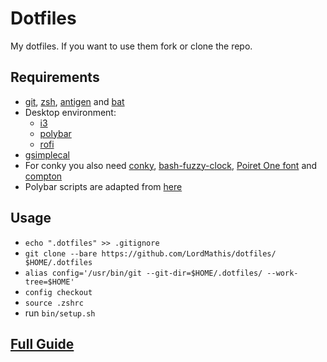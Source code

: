 # Dotfiles

My dotfiles. If you want to use them fork or clone the repo.

## Requirements

* [git](https://git-scm.com/), [zsh](http://www.zsh.org/), [antigen](https://github.com/zsh-users/antigen) and [bat](https://github.com/sharkdp/bat)
* Desktop environment: 
  * [i3](https://i3wm.org/)
  * [polybar](https://github.com/jaagr/polybar)
  * [rofi](https://github.com/DaveDavenport/rofi)
* [gsimplecal](https://github.com/dmedvinsky/gsimplecal)
* For conky you also need [conky](https://github.com/brndnmtthws/conky), [bash-fuzzy-clock](https://github.com/coreymwamba/bashfuzzyclock), [Poiret One font](https://www.fontsquirrel.com/fonts/poiret-one) and [compton](https://github.com/yshui/compton)
* Polybar scripts are adapted from [here](https://github.com/x70b1/polybar-scripts) 

## Usage

* `echo ".dotfiles" >> .gitignore`
* `git clone --bare https://github.com/LordMathis/dotfiles/ $HOME/.dotfiles`
* `alias config='/usr/bin/git --git-dir=$HOME/.dotfiles/ --work-tree=$HOME'`
* `config checkout`
* `source .zshrc`
* run `bin/setup.sh`

## [Full Guide](https://developer.atlassian.com/blog/2016/02/best-way-to-store-dotfiles-git-bare-repo/)
